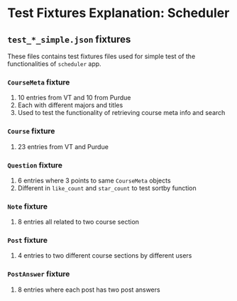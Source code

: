 # Test Fixtures Explanation: Scheduler


## `test_*_simple.json` fixtures
These files contains test fixtures files used for
simple test of the functionalities of `scheduler` app.

### `CourseMeta` fixture

1. 10 entries from VT and 10 from Purdue
2. Each with different majors and titles
3. Used to test the functionality of retrieving course meta info and search

### `Course` fixture

1. 23 entries from VT and Purdue

### `Question` fixture

1. 6 entries where 3 points to same `CourseMeta` objects
2. Different in `like_count` and `star_count` to test sortby function

### `Note` fixture

1. 8 entries all related to two course section

### `Post` fixture

1. 4 entries to two different course sections by different users

### `PostAnswer` fixture

1. 8 entries where each post has two post answers
